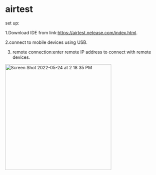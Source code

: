 # airtest
set up:

1.Download IDE from link:https://airtest.netease.com/index.html.

2.connect to mobile devices using USB.


3. remote connection:enter remote IP address to connect with remote devices.


<img width="339" alt="Screen Shot 2022-05-24 at 2 18 35 PM" src="https://user-images.githubusercontent.com/97198638/170134440-a1e329ca-3faa-4d74-8d17-47803b1b71c3.png">
